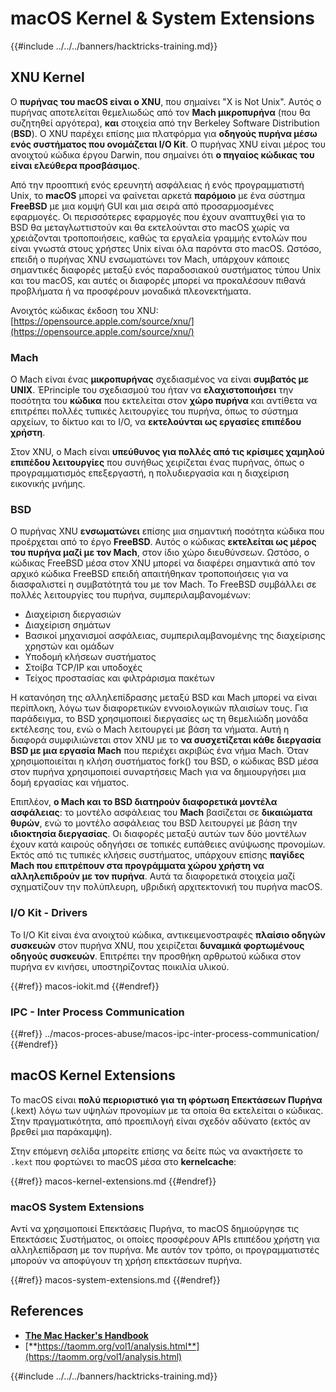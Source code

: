 # macOS Kernel & System Extensions

{{#include ../../../banners/hacktricks-training.md}}

## XNU Kernel

Ο **πυρήνας του macOS είναι ο XNU**, που σημαίνει "X is Not Unix". Αυτός ο πυρήνας αποτελείται θεμελιωδώς από τον **Mach μικροπυρήνα** (που θα συζητηθεί αργότερα), **και** στοιχεία από την Berkeley Software Distribution (**BSD**). Ο XNU παρέχει επίσης μια πλατφόρμα για **οδηγούς πυρήνα μέσω ενός συστήματος που ονομάζεται I/O Kit**. Ο πυρήνας XNU είναι μέρος του ανοιχτού κώδικα έργου Darwin, που σημαίνει ότι **ο πηγαίος κώδικας του είναι ελεύθερα προσβάσιμος**.

Από την προοπτική ενός ερευνητή ασφάλειας ή ενός προγραμματιστή Unix, το **macOS** μπορεί να φαίνεται αρκετά **παρόμοιο** με ένα σύστημα **FreeBSD** με μια κομψή GUI και μια σειρά από προσαρμοσμένες εφαρμογές. Οι περισσότερες εφαρμογές που έχουν αναπτυχθεί για το BSD θα μεταγλωττιστούν και θα εκτελούνται στο macOS χωρίς να χρειάζονται τροποποιήσεις, καθώς τα εργαλεία γραμμής εντολών που είναι γνωστά στους χρήστες Unix είναι όλα παρόντα στο macOS. Ωστόσο, επειδή ο πυρήνας XNU ενσωματώνει τον Mach, υπάρχουν κάποιες σημαντικές διαφορές μεταξύ ενός παραδοσιακού συστήματος τύπου Unix και του macOS, και αυτές οι διαφορές μπορεί να προκαλέσουν πιθανά προβλήματα ή να προσφέρουν μοναδικά πλεονεκτήματα.

Ανοιχτός κώδικας έκδοση του XNU: [https://opensource.apple.com/source/xnu/](https://opensource.apple.com/source/xnu/)

### Mach

Ο Mach είναι ένας **μικροπυρήνας** σχεδιασμένος να είναι **συμβατός με UNIX**. ΈPrinciple του σχεδιασμού του ήταν να **ελαχιστοποιήσει** την ποσότητα του **κώδικα** που εκτελείται στον **χώρο πυρήνα** και αντίθετα να επιτρέπει πολλές τυπικές λειτουργίες του πυρήνα, όπως το σύστημα αρχείων, το δίκτυο και το I/O, να **εκτελούνται ως εργασίες επιπέδου χρήστη**.

Στον XNU, ο Mach είναι **υπεύθυνος για πολλές από τις κρίσιμες χαμηλού επιπέδου λειτουργίες** που συνήθως χειρίζεται ένας πυρήνας, όπως ο προγραμματισμός επεξεργαστή, η πολυδιεργασία και η διαχείριση εικονικής μνήμης.

### BSD

Ο πυρήνας XNU **ενσωματώνει** επίσης μια σημαντική ποσότητα κώδικα που προέρχεται από το έργο **FreeBSD**. Αυτός ο κώδικας **εκτελείται ως μέρος του πυρήνα μαζί με τον Mach**, στον ίδιο χώρο διευθύνσεων. Ωστόσο, ο κώδικας FreeBSD μέσα στον XNU μπορεί να διαφέρει σημαντικά από τον αρχικό κώδικα FreeBSD επειδή απαιτήθηκαν τροποποιήσεις για να διασφαλιστεί η συμβατότητά του με τον Mach. Το FreeBSD συμβάλλει σε πολλές λειτουργίες του πυρήνα, συμπεριλαμβανομένων:

- Διαχείριση διεργασιών
- Διαχείριση σημάτων
- Βασικοί μηχανισμοί ασφάλειας, συμπεριλαμβανομένης της διαχείρισης χρηστών και ομάδων
- Υποδομή κλήσεων συστήματος
- Στοίβα TCP/IP και υποδοχές
- Τείχος προστασίας και φιλτράρισμα πακέτων

Η κατανόηση της αλληλεπίδρασης μεταξύ BSD και Mach μπορεί να είναι περίπλοκη, λόγω των διαφορετικών εννοιολογικών πλαισίων τους. Για παράδειγμα, το BSD χρησιμοποιεί διεργασίες ως τη θεμελιώδη μονάδα εκτέλεσης του, ενώ ο Mach λειτουργεί με βάση τα νήματα. Αυτή η διαφορά συμφιλιώνεται στον XNU με το **να συσχετίζεται κάθε διεργασία BSD με μια εργασία Mach** που περιέχει ακριβώς ένα νήμα Mach. Όταν χρησιμοποιείται η κλήση συστήματος fork() του BSD, ο κώδικας BSD μέσα στον πυρήνα χρησιμοποιεί συναρτήσεις Mach για να δημιουργήσει μια δομή εργασίας και νήματος.

Επιπλέον, **ο Mach και το BSD διατηρούν διαφορετικά μοντέλα ασφάλειας**: το μοντέλο ασφάλειας του **Mach** βασίζεται σε **δικαιώματα θυρών**, ενώ το μοντέλο ασφάλειας του BSD λειτουργεί με βάση την **ιδιοκτησία διεργασίας**. Οι διαφορές μεταξύ αυτών των δύο μοντέλων έχουν κατά καιρούς οδηγήσει σε τοπικές ευπάθειες ανύψωσης προνομίων. Εκτός από τις τυπικές κλήσεις συστήματος, υπάρχουν επίσης **παγίδες Mach που επιτρέπουν στα προγράμματα χώρου χρήστη να αλληλεπιδρούν με τον πυρήνα**. Αυτά τα διαφορετικά στοιχεία μαζί σχηματίζουν την πολύπλευρη, υβριδική αρχιτεκτονική του πυρήνα macOS.

### I/O Kit - Drivers

Το I/O Kit είναι ένα ανοιχτού κώδικα, αντικειμενοστραφές **πλαίσιο οδηγών συσκευών** στον πυρήνα XNU, που χειρίζεται **δυναμικά φορτωμένους οδηγούς συσκευών**. Επιτρέπει την προσθήκη αρθρωτού κώδικα στον πυρήνα εν κινήσει, υποστηρίζοντας ποικιλία υλικού.

{{#ref}}
macos-iokit.md
{{#endref}}

### IPC - Inter Process Communication

{{#ref}}
../macos-proces-abuse/macos-ipc-inter-process-communication/
{{#endref}}

## macOS Kernel Extensions

Το macOS είναι **πολύ περιοριστικό για τη φόρτωση Επεκτάσεων Πυρήνα** (.kext) λόγω των υψηλών προνομίων με τα οποία θα εκτελείται ο κώδικας. Στην πραγματικότητα, από προεπιλογή είναι σχεδόν αδύνατο (εκτός αν βρεθεί μια παράκαμψη).

Στην επόμενη σελίδα μπορείτε επίσης να δείτε πώς να ανακτήσετε το `.kext` που φορτώνει το macOS μέσα στο **kernelcache**:

{{#ref}}
macos-kernel-extensions.md
{{#endref}}

### macOS System Extensions

Αντί να χρησιμοποιεί Επεκτάσεις Πυρήνα, το macOS δημιούργησε τις Επεκτάσεις Συστήματος, οι οποίες προσφέρουν APIs επιπέδου χρήστη για αλληλεπίδραση με τον πυρήνα. Με αυτόν τον τρόπο, οι προγραμματιστές μπορούν να αποφύγουν τη χρήση επεκτάσεων πυρήνα.

{{#ref}}
macos-system-extensions.md
{{#endref}}

## References

- [**The Mac Hacker's Handbook**](https://www.amazon.com/-/es/Charlie-Miller-ebook-dp-B004U7MUMU/dp/B004U7MUMU/ref=mt_other?_encoding=UTF8&me=&qid=)
- [**https://taomm.org/vol1/analysis.html**](https://taomm.org/vol1/analysis.html)

{{#include ../../../banners/hacktricks-training.md}}
